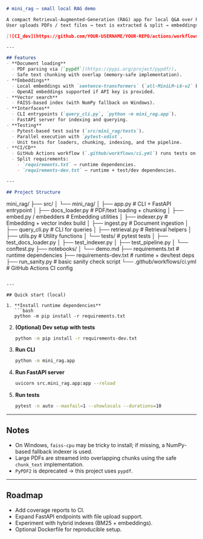 ```markdown
# mini_rag — small local RAG demo

A compact Retrieval-Augmented-Generation (RAG) app for local Q&A over PDFs / text files.  
User uploads PDFs / text files → text is extracted & split → embeddings are created → a vector index is built and queried via CLI or FastAPI.

[![CI_dev](https://github.com/YOUR-USERNAME/YOUR-REPO/actions/workflows/ci.yml/badge.svg?branch=main)](https://github.com/YOUR-USERNAME/YOUR-REPO/actions/workflows/ci.yml)

---

## Features
- **Document loading**
  - PDF parsing via [`pypdf`](https://pypi.org/project/pypdf/).
  - Safe text chunking with overlap (memory-safe implementation).
- **Embeddings**
  - Local embeddings with `sentence-transformers` (`all-MiniLM-L6-v2` by default).
  - OpenAI embeddings supported if API key is provided.
- **Vector search**
  - FAISS-based index (with NumPy fallback on Windows).
- **Interfaces**
  - CLI entrypoints (`query_cli.py`, `python -m mini_rag.app`).
  - FastAPI server for indexing and querying.
- **Testing**
  - Pytest-based test suite (`src/mini_rag/tests`).
  - Parallel execution with `pytest-xdist`.
  - Unit tests for loaders, chunking, indexing, and the pipeline.
- **CI/CD**
  - GitHub Actions workflow (`.github/workflows/ci.yml`) runs tests on push/PR.
  - Split requirements:
    - `requirements.txt` — runtime dependencies.
    - `requirements-dev.txt` — runtime + test/dev dependencies.

---

## Project Structure
```

mini\_rag/
├── src/
│   └── mini\_rag/
│       ├── app.py               # CLI + FastAPI entrypoint
│       ├── docs\_loader.py       # PDF/text loading + chunking
│       ├── embed.py / embedders # Embedding utilities
│       ├── indexer.py           # Embedding + vector index build
│       ├── ingest.py            # Document ingestion
│       ├── query\_cli.py         # CLI for queries
│       ├── retrieval.py         # Retrieval helpers
│       ├── utils.py             # Utility functions
│       └── tests/               # pytest tests
│           ├── test\_docs\_loader.py
│           ├── test\_indexer.py
│           ├── test\_pipeline.py
│           └── conftest.py
├── notebooks/
│   └── demo.md
├── requirements.txt             # runtime dependencies
├── requirements-dev.txt         # runtime + dev/test deps
├── run\_sanity.py                # basic sanity check script
└── .github/workflows/ci.yml     # GitHub Actions CI config

````

---

## Quick start (local)

1. **Install runtime dependencies**
   ```bash
   python -m pip install -r requirements.txt
````

2. **(Optional) Dev setup with tests**

   ```bash
   python -m pip install -r requirements-dev.txt
   ```

3. **Run CLI**

   ```bash
   python -m mini_rag.app
   ```

4. **Run FastAPI server**

   ```bash
   uvicorn src.mini_rag.app:app --reload
   ```

5. **Run tests**

   ```bash
   pytest -n auto --maxfail=1 --showlocals --durations=10
   ```

---

## Notes

* On Windows, `faiss-cpu` may be tricky to install; if missing, a NumPy-based fallback indexer is used.
* Large PDFs are streamed into overlapping chunks using the safe `chunk_text` implementation.
* `PyPDF2` is deprecated → this project uses `pypdf`.

---

## Roadmap

* Add coverage reports to CI.
* Expand FastAPI endpoints with file upload support.
* Experiment with hybrid indexes (BM25 + embeddings).
* Optional Dockerfile for reproducible setup.

```
